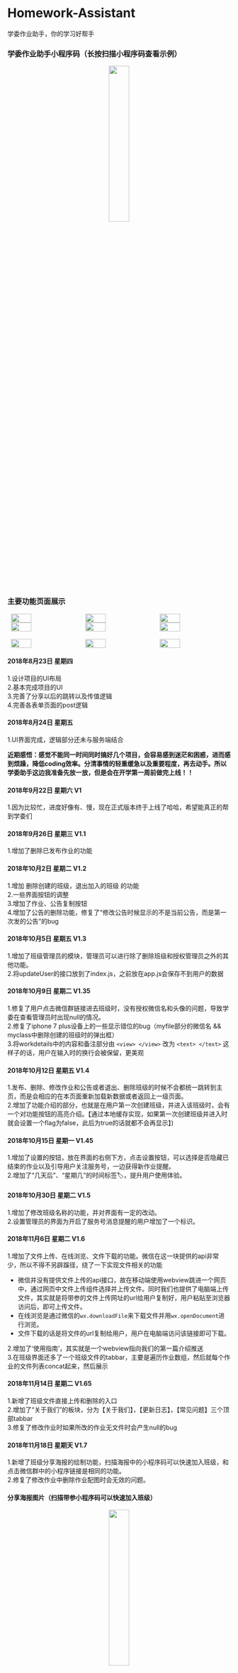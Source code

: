 # Homework-Assistant
学委作业助手，你的学习好帮手

### 学委作业助手小程序码（长按扫描小程序码查看示例）
<center>
 <img src="/images/xwzs.jpg" margin=20% width=30% />
</center>

### 主要功能页面展示

<div style="display:flex;justify-content:space-around;"> 
 <img src="/images/bg.png" margin=20% width=30% />
 <img src="/images/myclass.png" margin=20% width=30% />
 <img src="/images/myhomework.jpg" margin=20% width=30% />
</div>

<div style="display:flex;justify-content:space-around;"> 
 <img src="/images/workdetails.jpg" margin=20% width=30% />
 <img src="/images/announce.png" margin=20% width=30% />
 <img src="/images/add.png" margin=20% width=30% />
</div>

<br>

<div style="display:flex;justify-content:space-around;"> 
 <img src="/images/set.png" margin=20% width=30% />
 <img src="/images/setmanager.jpg" margin=20% width=30% />
 <img src="/images/managerclass.jpg" margin=20% width=30% />
</div>

#### 2018年8月23日 星期四

1.设计项目的UI布局<br>
2.基本完成项目的UI<br>
3.完善了分享以后的跳转以及传值逻辑<br>
4.完善各表单页面的post逻辑<br>

#### 2018年8月24日 星期五

1.UI界面完成，逻辑部分还未与服务端结合<br>

**近期感悟：感觉不能同一时间同时搞好几个项目，会容易感到迷茫和困惑，进而感到烦躁，降低coding效率。分清事情的轻重缓急以及重要程度，再去动手。所以学委助手这边我准备先放一放，但是会在开学第一周前做完上线！！**


#### 2018年9月22日 星期六 V1

1.因为比较忙，进度好像有、慢，现在正式版本终于上线了哈哈，希望能真正的帮到学委们<br>

#### 2018年9月26日 星期三 V1.1

1.增加了删除已发布作业的功能<br>

#### 2018年10月2日 星期二 V1.2

1.增加 删除创建的班级，退出加入的班级 的功能<br>
2.一些界面按钮的调整<br>
3.增加了作业、公告复制按钮<br>
4.增加了公告的删除功能，修复了“修改公告时候显示的不是当前公告，而是第一次发的公告”的bug<br>

#### 2018年10月5日 星期五 V1.3

1.增加了班级管理员的模块，管理员可以进行除了删除班级和授权管理员之外的其他功能。<br>
2.将updateUser的接口放到了index.js，之前放在app.js会保存不到用户的数据<br>

#### 2018年10月9日 星期二 V1.35

1.修复了用户点击微信群链接进去班级时，没有授权微信名和头像的问题，导致学委在查看管理员时出现null的情况。<br>
2.修复了iphone 7 plus设备上的一些显示错位的bug（myfile部分的微信名 && myclass中删除创建的班级时的弹出框）<br>
3.将workdetails中的内容和备注部分由 ```<view> </view>``` 改为 ```<text> </text>``` 这样子的话，用户在输入时的换行会被保留，更美观<br>

#### 2018年10月12日 星期五 V1.4

1.发布、删除、修改作业和公告或者退出、删除班级的时候不会都统一跳转到主页，而是会相应的在本页面重新加载新数据或者返回上一级页面。<br>
2.增加了功能介绍的部分，也就是在用户第一次创建班级，并进入该班级时，会有一个对功能按钮的高亮介绍。【通过本地缓存实现，如果第一次创建班级并进入时就会设置一个flag为false，此后为true的话就都不会再显示】)<br>

#### 2018年10月15日 星期一 V1.45

1.增加了设置的按钮，放在界面的右侧下方，点击设置按钮，可以选择是否隐藏已结束的作业以及引导用户关注服务号，一边获得新作业提醒。<br>
2.增加了“几天后”、“星期几”的时间标签🏷️，提升用户使用体验。<br>

#### 2018年10月30日 星期二 V1.5
1.增加了修改班级名称的功能，并对界面有一定的改动。<br>
2.设置管理员的界面为开启了服务号消息提醒的用户增加了一个标识。<br>

#### 2018年11月6日 星期二 V1.6
1.增加了文件上传、在线浏览、文件下载的功能。微信在这一块提供的api非常少，所以不得不另辟蹊径，绕了一下实现文件相关的功能<br>
  * 微信并没有提供文件上传的api接口，故在移动端使用webview跳进一个网页中，通过网页中文件上传组件选择并上传文件。同时我们也提供了电脑端上传文件，其实就是将带参的文件上传网址的url给用户复制好，用户粘贴至浏览器访问后，即可上传文件。<br>
  * 在线浏览是通过微信的```wx.downloadFile```来下载文件并用```wx.openDocument```进行浏览。<br>
  * 文件下载的话是将文件的url复制给用户，用户在电脑端访问该链接即可下载。<br>
  
2.增加了‘使用指南’，其实就是一个webview指向我们的第一篇介绍推送<br>
3.在班级界面还多了一个班级文件的tabbar，主要是遍历作业数组，然后就每个作业的文件列表concat起来，然后展示<br>

#### 2018年11月14日 星期二 V1.65

1.新增了班级文件直接上传和删除的入口<br>
2.增加了“关于我们”的板块，分为【关于我们】，【更新日志】，【常见问题】三个顶部tabbar<br>
3.修复了修改作业时如果所改的作业无文件时会产生null的bug<br>

#### 2018年11月18日 星期天 V1.7

1.新增了班级分享海报的绘制功能，扫描海报中的小程序码可以快速加入班级，和点击微信群中的小程序链接是相同的功能。<br>
2.修复了修改作业中删除作业配图时会无效的问题。<br>

#### 分享海报图片（扫描带参小程序码可以快速加入班级）
<center>
 <img src="/images/share.jpg" margin=20% width=30% />
</center>

#### 2018年11月18日 星期天 V1.75

1.增加了网络状况不好时的提示。<br>
2.增加了图片转文字的功能，学委可以在发布作业的时候使用。同时也作为一个小实用工具，可以在“我的”页面使用。<br>
3.修复了发布作业时，偶尔会发生图片上传失败的bug。<br>

<div style="display:flex;justify-content:space-around;"> 
 <img src="/images/pictotext.jpg" margin=20% width=30% />
 <img src="/images/origin.jpg" margin=20% width=30% />
 <img src="/images/result.jpg" margin=20% width=30% />
</div>

